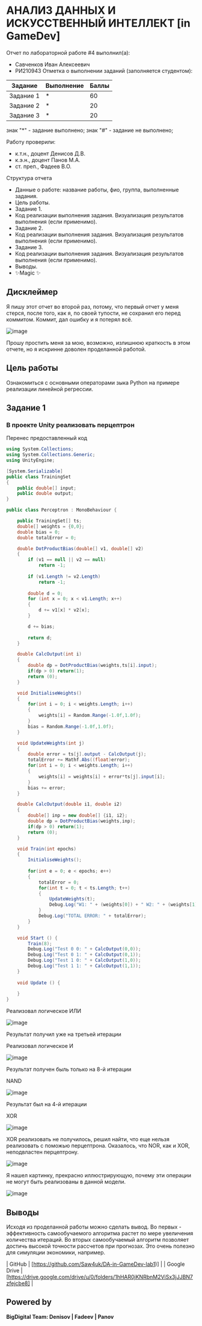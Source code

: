 # АНАЛИЗ ДАННЫХ И ИСКУССТВЕННЫЙ ИНТЕЛЛЕКТ [in GameDev]
Отчет по лабораторной работе #4 выполнил(а):
- Савченков Иван Алексеевич
- РИ210943
Отметка о выполнении заданий (заполняется студентом):

| Задание | Выполнение | Баллы |
| ------ | ------ | ------ |
| Задание 1 | * | 60 |
| Задание 2 | * | 20 |
| Задание 3 | * | 20 |

знак "*" - задание выполнено; знак "#" - задание не выполнено;

Работу проверили:
- к.т.н., доцент Денисов Д.В.
- к.э.н., доцент Панов М.А.
- ст. преп., Фадеев В.О.

Структура отчета

- Данные о работе: название работы, фио, группа, выполненные задания.
- Цель работы.
- Задание 1.
- Код реализации выполнения задания. Визуализация результатов выполнения (если применимо).
- Задание 2.
- Код реализации выполнения задания. Визуализация результатов выполнения (если применимо).
- Задание 3.
- Код реализации выполнения задания. Визуализация результатов выполнения (если применимо).
- Выводы.
- ✨Magic ✨

## Дисклеймер
Я пишу этот отчет во второй раз, потому, что первый отчет у меня стерся, после того, как я, по своей тупости, не сохранил его перед коммитом. Коммит, дал ошибку и я потерял всё.

![image](https://user-images.githubusercontent.com/87923228/204015413-0561ab8c-c795-4496-8830-cad5c5e8c6b3.png)

Прошу простить меня за мою, возможно, излишнюю краткость в этом отчете, но я искринне доволен проделанной работой.

## Цель работы
Ознакомиться с основными операторами зыка Python на примере реализации линейной регрессии.

## Задание 1
### В проекте Unity реализовать перцептрон

Перенес предоставленный код

```c#
using System.Collections;
using System.Collections.Generic;
using UnityEngine;

[System.Serializable]
public class TrainingSet
{
	public double[] input;
	public double output;
}

public class Perceptron : MonoBehaviour {

	public TrainingSet[] ts;
	double[] weights = {0,0};
	double bias = 0;
	double totalError = 0;

	double DotProductBias(double[] v1, double[] v2) 
	{
		if (v1 == null || v2 == null)
			return -1;
	 
		if (v1.Length != v2.Length)
			return -1;
	 
		double d = 0;
		for (int x = 0; x < v1.Length; x++)
		{
			d += v1[x] * v2[x];
		}

		d += bias;
	 
		return d;
	}

	double CalcOutput(int i)
	{
		double dp = DotProductBias(weights,ts[i].input);
		if(dp > 0) return(1);
		return (0);
	}

	void InitialiseWeights()
	{
		for(int i = 0; i < weights.Length; i++)
		{
			weights[i] = Random.Range(-1.0f,1.0f);
		}
		bias = Random.Range(-1.0f,1.0f);
	}

	void UpdateWeights(int j)
	{
		double error = ts[j].output - CalcOutput(j);
		totalError += Mathf.Abs((float)error);
		for(int i = 0; i < weights.Length; i++)
		{			
			weights[i] = weights[i] + error*ts[j].input[i]; 
		}
		bias += error;
	}

	double CalcOutput(double i1, double i2)
	{
		double[] inp = new double[] {i1, i2};
		double dp = DotProductBias(weights,inp);
		if(dp > 0) return(1);
		return (0);
	}

	void Train(int epochs)
	{
		InitialiseWeights();
		
		for(int e = 0; e < epochs; e++)
		{
			totalError = 0;
			for(int t = 0; t < ts.Length; t++)
			{
				UpdateWeights(t);
				Debug.Log("W1: " + (weights[0]) + " W2: " + (weights[1]) + " B: " + bias);
			}
			Debug.Log("TOTAL ERROR: " + totalError);
		}
	}

	void Start () {
		Train(8);
		Debug.Log("Test 0 0: " + CalcOutput(0,0));
		Debug.Log("Test 0 1: " + CalcOutput(0,1));
		Debug.Log("Test 1 0: " + CalcOutput(1,0));
		Debug.Log("Test 1 1: " + CalcOutput(1,1));		
	}
	
	void Update () {
		
	}
}

```

Реализовал логическое ИЛИ

![image](https://user-images.githubusercontent.com/87923228/204015732-ac5782bd-481f-4285-983c-3e1e647d9ef9.png)

Результат получил уже на третьей итерации

Реализовал логическое И

![image](https://user-images.githubusercontent.com/87923228/204015845-eb20c910-2433-4d2b-a617-93613eeadf36.png)

Результат получен быль только на 8-й итерации

NAND

![image](https://user-images.githubusercontent.com/87923228/204016092-f20a52dc-4665-48c7-9842-ebf22bda3d17.png)

Результат был на 4-й итерации

XOR 

![image](https://user-images.githubusercontent.com/87923228/204016177-d8790904-ca91-4c6c-9e87-5dc14a13101c.png)

XOR реализовать не получилось, решил найти, что еще нельзя реализовать с поможью перцептрона.
Оказалось, что NOR, как и XOR, неподвластен перцептрону.

![image](https://user-images.githubusercontent.com/87923228/204016390-d415e838-4ca7-47e4-bd81-a65aeba5cdbd.png)

Я нашел картинку, прекрасно иллюстрирующую, почему эти операции не могут быть реализованы в данной модели.

![image](https://user-images.githubusercontent.com/87923228/204016682-c03aafff-3b0b-43b8-8465-41c209647f1d.png)



## Выводы

Исходя из проделанной работы можно сделать вывод. Во первых - эффективность самообучаемого алгоритма растет по мере увеличения количества итераций.  Во вторых самообучаемый алгоритм позволяет достичь высокой точности рассчетов при прогнозах. Это очень полезно для симуляции экономики, например.


| GitHub | [https://github.com/Saw4uk/DA-in-GameDev-lab1)] |
| Google Drive | [https://drive.google.com/drive/u/0/folders/1hHAR0jKNRbnM2ViSx3jJJBN7zfejcbe8] |

## Powered by

**BigDigital Team: Denisov | Fadeev | Panov**
